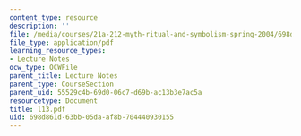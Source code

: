 ```yaml
---
content_type: resource
description: ''
file: /media/courses/21a-212-myth-ritual-and-symbolism-spring-2004/698d861d63bb05daaf8b704440930155_l13.pdf
file_type: application/pdf
learning_resource_types:
- Lecture Notes
ocw_type: OCWFile
parent_title: Lecture Notes
parent_type: CourseSection
parent_uid: 55529c4b-69d0-06c7-d69b-ac13b3e7ac5a
resourcetype: Document
title: l13.pdf
uid: 698d861d-63bb-05da-af8b-704440930155
---
```

